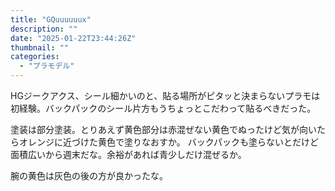 ```yaml
---
title: "GQuuuuuux"
description: ""
date: "2025-01-22T23:44:26Z"
thumbnail: ""
categories:
  - "プラモデル"
---
```

HGジークアクス、シール細かいのと、貼る場所がピタッと決まらないプラモは初経験。バックパックのシール片方もうちょっとこだわって貼るべきだった。

塗装は部分塗装。とりあえず黄色部分は赤混ぜない黄色でぬったけど気が向いたらオレンジに近づけた黄色で塗りなおすか。
バックパックも塗らないとだけど面積広いから週末だな。余裕があれば青少しだけ混ぜるか。

腕の黄色は灰色の後の方が良かったな。
